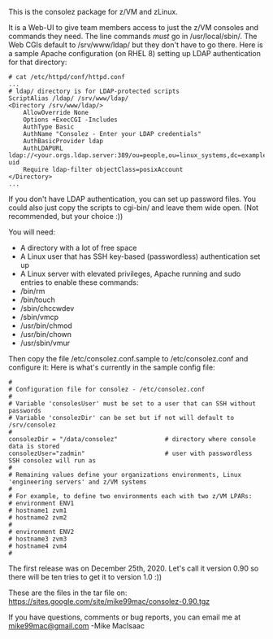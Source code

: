 
This is the consolez package for z/VM and zLinux.  

It is a Web-UI to give team members access to just the z/VM consoles and commands they need.
The line commands *must* go in /usr/local/sbin/. The Web CGIs default to /srv/www/ldap/ but they 
don't have to go there. Here is a sample Apache configuration (on RHEL 8) setting up LDAP 
authentication for that directory: 
```
# cat /etc/httpd/conf/httpd.conf
...
# ldap/ directory is for LDAP-protected scripts
ScriptAlias /ldap/ /srv/www/ldap/
<Directory /srv/www/ldap/>
    AllowOverride None
    Options +ExecCGI -Includes
    AuthType Basic
    AuthName "Consolez - Enter your LDAP credentials"
    AuthBasicProvider ldap
    AuthLDAPURL ldap://<your.orgs.ldap.server:389/ou=people,ou=linux_systems,dc=example,dc=com?uid
    Require ldap-filter objectClass=posixAccount
</Directory>
...
```
If you don't have LDAP authentication, you can set up password files. You could also just copy the scripts to cgi-bin/ and leave them wide open.  (Not recommended, but your choice :))

You will need:
- A directory with a lot of free space
- A Linux user that has SSH key-based (passwordless) authentication set up
- A Linux server with elevated privileges, Apache running and sudo entries to enable these commands:
 - /bin/rm
 - /bin/touch
 - /sbin/chccwdev
 - /sbin/vmcp
 - /usr/bin/chmod
 - /usr/bin/chown
 - /usr/sbin/vmur

Then copy the file /etc/consolez.conf.sample to /etc/consolez.conf and configure it:
Here is what's currently in the sample config file:
```
#
# Configuration file for consolez - /etc/consolez.conf
#
# Variable 'consolesUser' must be set to a user that can SSH without passwords
# Variable 'consolezDir' can be set but if not will default to /srv/consolez
#
consolezDir = "/data/consolez"             # directory where console data is stored
consolezUser="zadmin"                      # user with passwordless SSH consolez will run as
#
# Remaining values define your organizations environments, Linux 'engineering servers' and z/VM systems
#
# For example, to define two environments each with two z/VM LPARs:
# environment ENV1
# hostname1 zvm1
# hostname2 zvm2
#
# environment ENV2
# hostname3 zvm3
# hostname4 zvm4
#
```
The first release was on December 25th, 2020. 
Let's call it version 0.90 so there will be ten tries to get it to version 1.0  :))

These are the files in the tar file on: https://sites.google.com/site/mike99mac/consolez-0.90.tgz

If you have questions, comments or bug reports, you can email me at mike99mac@gmail.com  -Mike MacIsaac

